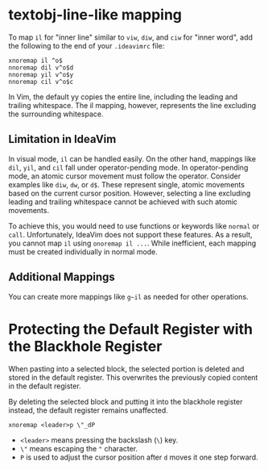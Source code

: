 # textobj-line-like mapping

To map `il` for "inner line" similar to `viw`, `diw`, and `ciw` for "inner word", add the following to the end of your `.ideavimrc` file:


```
xnoremap il ^o$
nnoremap dil v^o$d
nnoremap yil v^o$y
nnoremap cil v^o$c
```

In Vim, the default yy copies the entire line, including the leading and trailing whitespace.
The il mapping, however, represents the line excluding the surrounding whitespace.

## Limitation in IdeaVim

In visual mode, `il` can be handled easily. On the other hand, mappings like `dil`, `yil`, and `cil` fall under operator-pending mode. In operator-pending mode, an atomic cursor movement must follow the operator. Consider examples like `diw`, `dw`, or `d$`. These represent single, atomic movements based on the current cursor position. However, selecting a line excluding leading and trailing whitespace cannot be achieved with such atomic movements. 

To achieve this, you would need to use functions or keywords like `normal` or `call`. Unfortunately, IdeaVim does not support these features. As a result, you cannot map `il` using `onoremap il ...`. While inefficient, each mapping must be created individually in normal mode.

## Additional Mappings

You can create more mappings like `g~il` as needed for other operations.

# Protecting the Default Register with the Blackhole Register

When pasting into a selected block, the selected portion is deleted and stored in the default register. This overwrites the previously copied content in the default register.

By deleting the selected block and putting it into the blackhole register instead, the default register remains unaffected.




```
xnoremap <leader>p \"_dP
```


- `<leader>` means pressing the backslash (`\`) key.
- `\"` means escaping the `"` character.
- `P` is used to adjust the cursor position after `d` moves it one step forward.


